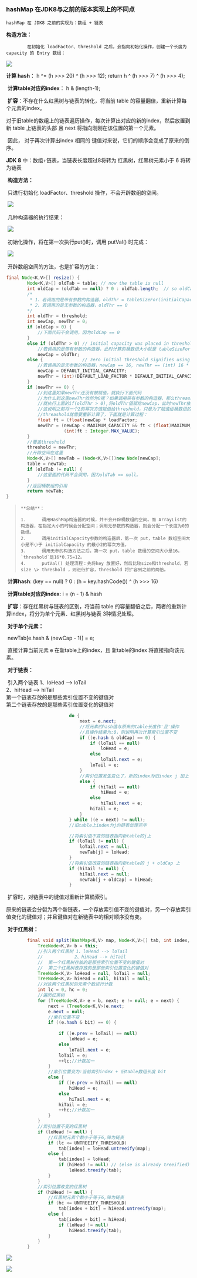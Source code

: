 ### hashMap 在JDK8与之前的版本实现上的不同点

    hashMap 在 JDK8 之前的实现为：数组 + 链表

 **构造方法：**

            在初始化 loadFactor、threshold 之后，会指向初始化操作，创建一个长度为capacity 的 Entry 数组：

   ![](../../image/up-54e6b2ef4a03c7e96cc4e7fb8ef0d2827f7.png)

**计算 hash**：    h ^= (h >>> 20) ^ (h >>> 12); return h ^ (h >>> 7) ^ (h >>> 4);

​    **计算table对应的index**：    h & (length-1);

​    **扩容**：不存在什么红黑树与链表的转化，将当前 table 的容量翻倍，重新计算每个元素的index。

​        对于旧table的数组上的链表遍历操作，每次计算出对应的新的index，然后放置到新 table 上链表的头部 且 next 将指向刚刚在该位置的第一个元素。

​        因此， 对于再次计算出index 相同的 键值对来说，它们的顺序会变成了原来的倒序。 

**JDK 8** 中：数组+链表，当链表长度超过8将转为 红黑树，红黑树元素小于 6 将转为链表

​    **构造方法：**

​        只进行初始化 loadFactor、threshold 操作，不会开辟数组的空间。

​        ![](../../image/up-37b70336859a6774126cc4598cf597136e0.png)

​        几种构造器的执行结果：

​        ![](../../image/up-75cb11b5d46e9b222d3e6b858d6bf33ecc5.png)

​        初始化操作，将在第一次执行put()时，调用 putVal() 时完成：

​        ![](../../image/up-79e8dbc8f02a981f67505f7e005e76724b8.png)

​        开辟数组空间的方法，也是扩容的方法：

```java
final Node<K,V>[] resize() {
        Node<K,V>[] oldTab = table; // now the table is null
        int oldCap = (oldTab == null) ? 0 : oldTab.length;  // so oldCap == 0
        /*
         * 1、若调用的是带有参数的构造器，oldThr = tableSizeFor(initialCapacity)  > 0,
         * 2、若调用的是无参数的构造器，oldThr == 0
        */
        int oldThr = threshold; 
        int newCap, newThr = 0;
        if (oldCap > 0) {
            //下面代码不会调用，因为oldCap == 0
        }
        else if (oldThr > 0) // initial capacity was placed in threshold
            //若调用的是带有参数的构造器，此时计算的桶数组大小就是 tableSizeFor(initialCapacity) > 0
            newCap = oldThr;
        else {               // zero initial threshold signifies using defaults
            //若调用的是无参数的构造器，newCap == 16, newThr == (int) 16 * 0.75
            newCap = DEFAULT_INITIAL_CAPACITY;
            newThr = (int)(DEFAULT_LOAD_FACTOR * DEFAULT_INITIAL_CAPACITY);
        }
        if (newThr == 0) {
            //到这里如果newThr还没有被赋值，就执行下面代码
            //为什么到这里newThr依然为0呢？如果调用带有参数的构造器，那么threashold是大于0的，那么
            //就执行上面的if(oldThr > 0),将oldThr值赋给newCap，此时newThr依然为0, 而原来的threshold也就没有了用处
            //这说明之前将一个2的幂次方值赋值给threshold，只是为了赋值给桶数组的默认容量值（newCap = oldThr），赋值完之后，
            //threashold就需要重新计算了，下面就是计算过程：
            float ft = (float)newCap * loadFactor;
            newThr = (newCap < MAXIMUM_CAPACITY && ft < (float)MAXIMUM_CAPACITY ?
                      (int)ft : Integer.MAX_VALUE);
        }
        //覆盖threshold
        threshold = newThr;
        //开辟空间在这里
        Node<K,V>[] newTab = (Node<K,V>[])new Node[newCap];
        table = newTab;
        if (oldTab != null) {
            //这里面的代码不会调用，因为oldTab == null。
        }
        //返回桶数组的引用
        return newTab;
}
```

>     **总结**：
>
>     1.      调用HashMap构造器的时候，并不会开辟桶数组的空间。而 ArrayList的构造器，在指定大小的时候会分配空间；调用无参数的构造器，则会分配一个长度为0的数组。
>     2.      调用initialCapacity参数的构造器后，第一次 put，table 数组空间大小是不小于 initialCapacity 的最小2的幂次方值。
>     3.      调用无参的构造方法之后，第一次 put，table 数组的空间大小是16，`threshold`是16*0.75=12。
>     4.      putVal() 处理流程：先将key 放置好，然后比较size和threshold，若 size \> threshold ，则进行扩容，threshold 将扩容到之前的两倍。

​    **计算hash**:    (key == null) ? 0 : (h = key.hashCode()) ^ (h >>> 16)

​    **计算table对应的index**:    i = (n - 1) & hash

​    **扩容**：存在红黑树与链表的区别，将当前 table 的容量翻倍之后，两者的重新计算index，将分为单个元素、红黑树与链表 3种情况处理。

​        **对于单个元素：**

​            newTab\[e.hash & (newCap - 1)\] = e;

​            直接计算当前元素 e 在新table上的index，且 新table的index 将直接指向该元素。

​        **对于链表：**

​            引入两个链表 1、loHead --> loTail  
​                                   2、hiHead --> hiTail  
​              第一个链表存放的是那些索引位置不变的键值对  
​              第二个链表存放的是那些索引位置变化的键值对

```java
                        do {
                            next = e.next;
                            //将元素的hash值与原来的table长度作'且'操作
                            //且操作结果为:0，则说明再次计算索引位置不变
                            if ((e.hash & oldCap) == 0) {
                                if (loTail == null)
                                    loHead = e;
                                else
                                    loTail.next = e;
                                loTail = e;
                            }
                            //索引位置发生变化了，新的index为旧index j 加上 旧table 长度
                            else {
                                if (hiTail == null)
                                    hiHead = e;
                                else
                                    hiTail.next = e;
                                hiTail = e;
                            }
                        } while ((e = next) != null);
                        //旧table上index为j的链表处理完毕

                        //将索引值不变的链表指向新table的j上
                        if (loTail != null) {
                            loTail.next = null;
                            newTab[j] = loHead;
                        }
                        //将索引值改变的链表指向新table的 j + oldCap 上
                        if (hiTail != null) {
                            hiTail.next = null;
                            newTab[j + oldCap] = hiHead;
                        }
```

​        扩容时，对链表中的键值对重新计算桶索引。

​        原来的链表会分裂为两个新链表，一个存放索引值不变的键值对，另一个存放索引值变化的键值对；并且键值对在新链表中的相对顺序没有变。

​    **对于红黑树：**

```java
        final void split(HashMap<K,V> map, Node<K,V>[] tab, int index, int bit) {
            TreeNode<K,V> b = this;
            //引入两个红黑树 1、loHead --> loTail
            //            2、hiHead --> hiTail
            //  第一个红黑树存放的是那些索引位置不变的键值对
            //  第二个红黑树表存放的是那些索引位置变化的键值对
            TreeNode<K,V> loHead = null, loTail = null;
            TreeNode<K,V> hiHead = null, hiTail = null;
            //对这两个红黑树的元素个数进行计数
            int lc = 0, hc = 0;
            //遍历红黑树
            for (TreeNode<K,V> e = b, next; e != null; e = next) {
                next = (TreeNode<K,V>)e.next;
                e.next = null;
                //索引位置不变
                if ((e.hash & bit) == 0) {
                    
                    if ((e.prev = loTail) == null)
                        loHead = e;
                    else
                        loTail.next = e;
                    loTail = e;
                    ++lc;//计数加一
                }
                //索引位置变为:当前索引index + 旧table数组长度 bit
                else {
                    if ((e.prev = hiTail) == null)
                        hiHead = e;
                    else
                        hiTail.next = e;
                    hiTail = e;
                    ++hc;//计数加一
                }
            }
            //索引位置不变的红黑树
            if (loHead != null) {
                //红黑树元素个数小于等于6,降为链表
                if (lc <= UNTREEIFY_THRESHOLD)
                    tab[index] = loHead.untreeify(map);
                else {
                    tab[index] = loHead;
                    if (hiHead != null) // (else is already treeified)
                        loHead.treeify(tab);
                }
            }
            //索引位置改变的红黑树
            if (hiHead != null) {
                //红黑树元素个数小于等于6,降为链表
                if (hc <= UNTREEIFY_THRESHOLD)
                    tab[index + bit] = hiHead.untreeify(map);
                else {
                    tab[index + bit] = hiHead;
                    if (loHead != null)
                        hiHead.treeify(tab);
                }
            }
        }
```

![](../../image/up-7de6cac9192998833da5777ddf828892b86.png)

![](../../image/up-94546d9584d1bdcb0945994f69adb83a469.png)